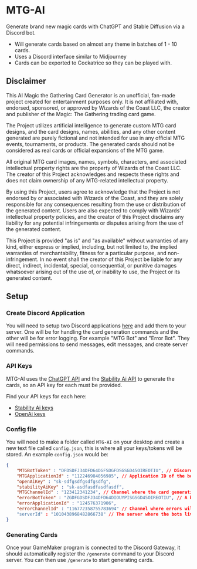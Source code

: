 # MTG-AI
Generate brand new magic cards with ChatGPT and Stable Diffusion via a Discord bot.
- Will generate cards based on almost any theme in batches of 1 - 10 cards.
- Uses a Discord interface similar to Midjourney
- Cards can be exported to Cockatrice so they can be played with.

## Disclaimer
This AI Magic the Gathering Card Generator is an unofficial, fan-made project created for entertainment purposes only. It is not affiliated with, endorsed, sponsored, or approved by Wizards of the Coast LLC, the creator and publisher of the Magic: The Gathering trading card game.

The Project utilizes artificial intelligence to generate custom MTG card designs, and the card designs, names, abilities, and any other content generated are purely fictional and not intended for use in any official MTG events, tournaments, or products. The generated cards should not be considered as real cards or official expansions of the MTG game.

All original MTG card images, names, symbols, characters, and associated intellectual property rights are the property of Wizards of the Coast LLC. The creator of this Project acknowledges and respects these rights and does not claim ownership of any MTG-related intellectual property.

By using this Project, users agree to acknowledge that the Project is not endorsed by or associated with Wizards of the Coast, and they are solely responsible for any consequences resulting from the use or distribution of the generated content. Users are also expected to comply with Wizards' intellectual property policies, and the creator of this Project disclaims any liability for any potential infringements or disputes arising from the use of the generated content.

This Project is provided "as is" and "as available" without warranties of any kind, either express or implied, including, but not limited to, the implied warranties of merchantability, fitness for a particular purpose, and non-infringement. In no event shall the creator of this Project be liable for any direct, indirect, incidental, special, consequential, or punitive damages whatsoever arising out of the use of, or inability to use, the Project or its generated content.

## Setup
### Create Discord Application
You will need to setup two Discord applications [here](https://discord.com/developers/applications/) and add them to your server.
One will be for handling the card generation commands and the other will be for error logging. For example "MTG Bot" and "Error Bot".
They will need permissions to send messages, edit messages, and create server commands.

### API Keys
MTG-AI uses the [ChatGPT API]() and the [Stability Ai API]() to generate the cards, so an API key for each must be provided.

Find your API keys for each here:
- [Stability Ai keys](https://dreamstudio.ai/account)
- [OpenAi keys](https://platform.openai.com/account/api-keys)

### Config file 
You will need to make a folder called `MTG-AI` on your desktop and create a new text file called `config.json`, this is where all your keys/tokens will be stored.
An example `config.json` would be:
```json
{
    "MTGBotToken" : "DFDSDFJ34DFD64DGFSDGFDSGSGD45OIREOTIU", // Discord bot token of the bot handling the card generation
    "MTGApplicationId" : "112246984056985", // Application ID of the bot handling the card generation
    "openAiKey" : "sk-sdfgsdfgsdfgsdfg", 
    "stabilityAiKey" : "sk-asdfasdfasdfasdf",
    "MTGChannelId" : "123412341234", // Channel where the card generation will happen
    "errorBotToken" : "ZGDFGDSDFJ34DFD64DIOUYPISGSGD45OIREOTIU", // A bot whose job is to log errors
    "errorApplicationId" : "124576371906",
    "errorChannelId" : "116772358755783694" // Channel where errors will be logged
    "serverId" : "1010438968482866738" // The server where the bots live
}
```

### Generating Cards
Once your GameMaker program is connected to the Discord Gateway, it should automatically register the `/generate` command to your Discord server. You can then use `/generate` to start generating cards. 


